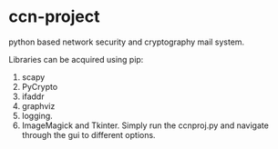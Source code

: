 # ccn-project
python based network security and cryptography mail system.


Libraries can be acquired using pip:
1. scapy
2. PyCrypto
3. ifaddr
4. graphviz
5. logging.
6. ImageMagick and Tkinter.
Simply run the ccnproj.py and navigate through the gui to different options.
